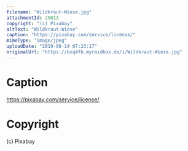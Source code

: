 ```yaml
---
filename: "Wildkraut-Wiese.jpg"
attachmentId: 25013
copyright: "(c) Pixabay"
altText: "Wildkraut-Wiese"
caption: "https://pixabay.com/service/license/"
mimeType: "image/jpeg"
uploadDate: "2019-08-14 07:23:17"
originalUrl: "https://bxq4fb.myraidbox.de/i/Wildkraut-Wiese.jpg"
---
```


# Caption

https://pixabay.com/service/license/

# Copyright

(c) Pixabay
